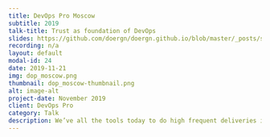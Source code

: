 ```yaml
---
title: DevOps Pro Moscow
subtitle: 2019
talk-title: Trust as foundation of DevOps
slides: https://github.com/doergn/doergn.github.io/blob/master/_posts/slides/TrustDOP2019.pdf
recording: n/a
layout: default
modal-id: 24
date: 2019-11-21
img: dop_moscow.png
thumbnail: dop_moscow-thumbnail.png
alt: image-alt
project-date: November 2019
client: DevOps Pro
category: Talk
description: We’ve all the tools today to do high frequent deliveries in high quality. Yet many team struggle with getting into fast feedback loops with their customers, as their culture is not fast and responsive enough. Trust can help, as trust makes a team fast. We need to make trust the foundation of DevOps. DevOps requires a cultural change. But how can a DevOps transformation work (esp. in large enterprises)? Observing many teams at several occasions, Dirk noticed that trust can be seen as the foundation of DevOps. Giving examples and concrete actions, this talk shows you how to foster trust in your team, so that applying DevOps becomes a success. The talk tries to explain the science behind trust, and how this knowledge can be applied to help us to understand how we can foster trust in a team
---
```

